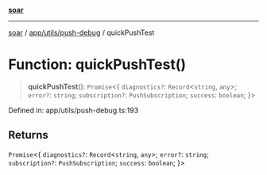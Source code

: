 [**soar**](../../../../README.md)

***

[soar](../../../../modules.md) / [app/utils/push-debug](../README.md) / quickPushTest

# Function: quickPushTest()

> **quickPushTest**(): `Promise`\<\{ `diagnostics?`: `Record`\<`string`, `any`\>; `error?`: `string`; `subscription?`: `PushSubscription`; `success`: `boolean`; \}\>

Defined in: app/utils/push-debug.ts:193

## Returns

`Promise`\<\{ `diagnostics?`: `Record`\<`string`, `any`\>; `error?`: `string`; `subscription?`: `PushSubscription`; `success`: `boolean`; \}\>

